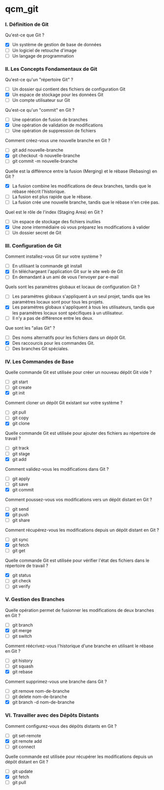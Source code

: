 # qcm_git

### I. Définition de Git

Qu'est-ce que Git ?

- [X] Un système de gestion de base de données
- [ ] Un logiciel de retouche d'image
- [ ] Un langage de programmation

### II. Les Concepts Fondamentaux de Git

Qu'est-ce qu'un "répertoire Git" ?

- [ ] Un dossier qui contient des fichiers de configuration Git
- [X] Un espace de stockage pour les données Git
- [ ] Un compte utilisateur sur Git

Qu'est-ce qu'un "commit" en Git ?

- [ ] Une opération de fusion de branches
- [X] Une opération de validation de modifications
- [ ] Une opération de suppression de fichiers

Comment créez-vous une nouvelle branche en Git ?

- [ ] git add nouvelle-branche
- [X] git checkout -b nouvelle-branche
- [ ] git commit -m nouvelle-branche

Quelle est la différence entre la fusion (Merging) et le rébase (Rebasing) en Git ?

- [X] La fusion combine les modifications de deux branches, tandis que le rébase réécrit l'historique.
- [ ] La fusion est plus rapide que le rébase.
- [ ] La fusion crée une nouvelle branche, tandis que le rébase n'en crée pas.

Quel est le rôle de l'index (Staging Area) en Git ?

- [ ] Un espace de stockage des fichiers inutiles
- [X] Une zone intermédiaire où vous préparez les modifications à valider
- [ ] Un dossier secret de Git

### III. Configuration de Git

Comment installez-vous Git sur votre système ?

- [ ] En utilisant la commande git install
- [X] En téléchargeant l'application Git sur le site web de Git
- [ ] En demandant à un ami de vous l'envoyer par e-mail

Quels sont les paramètres globaux et locaux de configuration Git ?

- [ ] Les paramètres globaux s'appliquent à un seul projet, tandis que les paramètres locaux sont pour tous les projets.
- [X] Les paramètres globaux s'appliquent à tous les utilisateurs, tandis que les paramètres locaux sont spécifiques à un utilisateur.
- [ ] Il n'y a pas de différence entre les deux.

Que sont les "alias Git" ?

- [ ] Des noms alternatifs pour les fichiers dans un dépôt Git.
- [X] Des raccourcis pour les commandes Git.
- [ ] Des branches Git spéciales.

### IV. Les Commandes de Base

Quelle commande Git est utilisée pour créer un nouveau dépôt Git vide ?

- [ ] git start
- [ ] git create
- [X] git init

Comment cloner un dépôt Git existant sur votre système ?

- [ ] git pull
- [ ] git copy
- [X] git clone

Quelle commande Git est utilisée pour ajouter des fichiers au répertoire de travail ?

- [ ] git track
- [ ] git stage
- [X] git add

Comment validez-vous les modifications dans Git ?

- [ ] git apply
- [ ] git save
- [X] git commit

Comment poussez-vous vos modifications vers un dépôt distant en Git ?

- [ ] git send
- [X] git push
- [ ] git share

Comment récupérez-vous les modifications depuis un dépôt distant en Git ?

- [ ] git sync
- [X] git fetch
- [ ] git get

Quelle commande Git est utilisée pour vérifier l'état des fichiers dans le répertoire de travail ?

- [X] git status
- [ ] git check
- [ ] git verify

### V. Gestion des Branches

Quelle opération permet de fusionner les modifications de deux branches en Git ?

- [ ] git branch
- [X] git merge
- [ ] git switch

Comment réécrivez-vous l'historique d'une branche en utilisant le rébase en Git ?

- [ ] git history
- [ ] git squash
- [X] git rebase

Comment supprimez-vous une branche dans Git ?

- [ ] git remove nom-de-branche
- [ ] git delete nom-de-branche
- [X] git branch -d nom-de-branche

### VI. Travailler avec des Dépôts Distants

Comment configurez-vous des dépôts distants en Git ?

- [ ] git set-remote
- [X] git remote add
- [ ] git connect

Quelle commande est utilisée pour récupérer les modifications depuis un dépôt distant en Git ?

- [ ] git update
- [X] git fetch
- [ ] git pull
